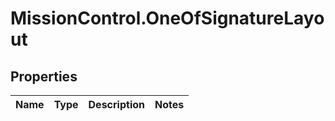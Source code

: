 # MissionControl.OneOfSignatureLayout

## Properties
Name | Type | Description | Notes
------------ | ------------- | ------------- | -------------
